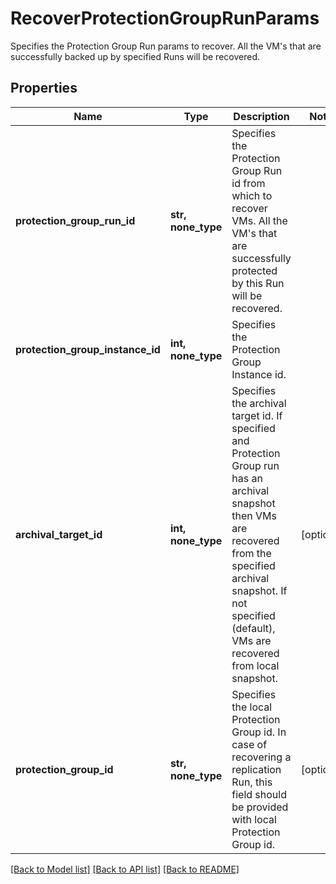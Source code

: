 # RecoverProtectionGroupRunParams

Specifies the Protection Group Run params to recover. All the VM's that are successfully backed up by specified Runs will be recovered.

## Properties
Name | Type | Description | Notes
------------ | ------------- | ------------- | -------------
**protection_group_run_id** | **str, none_type** | Specifies the Protection Group Run id from which to recover VMs. All the VM&#39;s that are successfully protected by this Run will be recovered. | 
**protection_group_instance_id** | **int, none_type** | Specifies the Protection Group Instance id. | 
**archival_target_id** | **int, none_type** | Specifies the archival target id. If specified and Protection Group run has an archival snapshot then VMs are recovered from the specified archival snapshot. If not specified (default), VMs are recovered from local snapshot. | [optional] 
**protection_group_id** | **str, none_type** | Specifies the local Protection Group id. In case of recovering a replication Run, this field should be provided with local Protection Group id. | [optional] 

[[Back to Model list]](../README.md#documentation-for-models) [[Back to API list]](../README.md#documentation-for-api-endpoints) [[Back to README]](../README.md)



